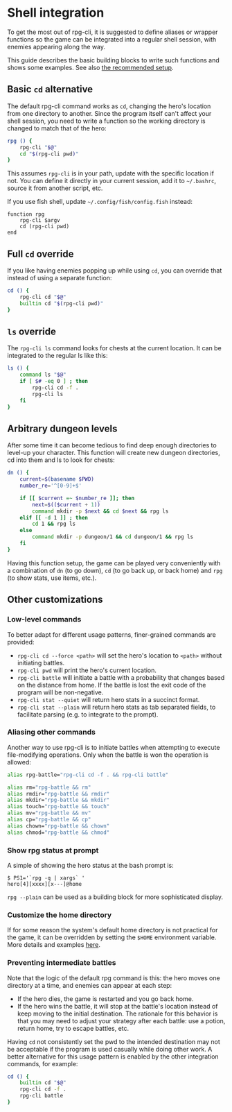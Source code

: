 # Shell integration

To get the most out of rpg-cli, it is suggested to define aliases or wrapper functions so the game can be integrated into a regular shell session, with enemies appearing along the way.

This guide describes the basic building blocks to write such functions and shows some examples. See also [the recommended setup](shell/example.sh).

## Basic `cd` alternative

The default rpg-cli command works as `cd`, changing the hero's location from
one directory to another. Since the program itself can't affect your shell session,
you need to write a function so the working directory is changed to match that of the hero:

```sh
rpg () {
    rpg-cli "$@"
    cd "$(rpg-cli pwd)"
}
```

This assumes `rpg-cli` is in your path, update with the specific location if not. You can define it directly in your current session, add it to `~/.bashrc`, source it from another script, etc.

If you use fish shell, update `~/.config/fish/config.fish` instead:

```fish
function rpg
    rpg-cli $argv
    cd (rpg-cli pwd)
end
```

## Full `cd` override

If you like having enemies popping up while using `cd`, you can override that instead of using a separate function:

```sh
cd () {
    rpg-cli cd "$@"
    builtin cd "$(rpg-cli pwd)"
}
```

## `ls` override

The `rpg-cli ls` command looks for chests at the current location.
It can be integrated to the regular ls like this:

``` sh
ls () {
    command ls "$@"
    if [ $# -eq 0 ] ; then
        rpg-cli cd -f .
        rpg-cli ls
    fi
}
```

## Arbitrary dungeon levels

After some time it can become tedious to find deep enough directories to level-up your character. This function will create new dungeon directories, cd into them and ls to
look for chests:

``` sh
dn () {
    current=$(basename $PWD)
    number_re='^[0-9]+$'

    if [[ $current =~ $number_re ]]; then
        next=$(($current + 1))
        command mkdir -p $next && cd $next && rpg ls
    elif [[ -d 1 ]] ; then
        cd 1 && rpg ls
    else
        command mkdir -p dungeon/1 && cd dungeon/1 && rpg ls
    fi
}
```

Having this function setup, the game can be played very conveniently with a combination of `dn` (to go down), `cd` (to go back up, or back home) and `rpg` (to show stats, use items, etc.).

## Other customizations
### Low-level commands

To better adapt for different usage patterns, finer-grained commands are provided:

* `rpg-cli cd --force <path>` will set the hero's location to `<path>` without initiating battles.
* `rpg-cli pwd` will print the hero's current location.
* `rpg-cli battle` will initiate a battle with a probability that changes based on the distance from home. If the battle is lost the exit code of the program will be non-negative.
* `rpg-cli stat --quiet` will return hero stats in a succinct format.
* `rpg-cli stat --plain` will return hero stats as tab separated fields, to facilitate parsing (e.g. to integrate to the prompt).

### Aliasing other commands

Another way to use rpg-cli is to initiate battles when attempting to execute file-modifying operations. Only when the battle is won the operation is allowed:

```sh
alias rpg-battle="rpg-cli cd -f . && rpg-cli battle"

alias rm="rpg-battle && rm"
alias rmdir="rpg-battle && rmdir"
alias mkdir="rpg-battle && mkdir"
alias touch="rpg-battle && touch"
alias mv="rpg-battle && mv"
alias cp="rpg-battle && cp"
alias chown="rpg-battle && chown"
alias chmod="rpg-battle && chmod"
```

### Show rpg status at prompt

A simple of showing the hero status at the bash prompt is:

    $ PS1='`rpg -q | xargs` '
    hero[4][xxxx][x---]@home

`rpg --plain` can be used as a building block for more sophisticated display.

### Customize the home directory

If for some reason the system's default home directory is not practical for the game, it can be overridden by setting the `$HOME` environment variable. More details and examples [here](https://github.com/facundoolano/rpg-cli/issues/100).

### Preventing intermediate battles

Note that the logic of the default rpg command is this: the hero moves one directory at a time, and enemies can appear at each step:

* If the hero dies, the game is restarted and you go back home.
* If the hero wins the battle, it will stop at the battle's location instead of keep moving to the initial destination. The rationale for this behavior is that you may need to adjust your strategy after each battle: use a potion, return home, try to escape battles, etc.

Having `cd` not consistently set the pwd to the intended destination may not be acceptable if the program is used casually while doing other work.
A better alternative for this usage pattern is enabled by the other integration commands, for example:

```sh
cd () {
    builtin cd "$@"
    rpg-cli cd -f .
    rpg-cli battle
}
```
